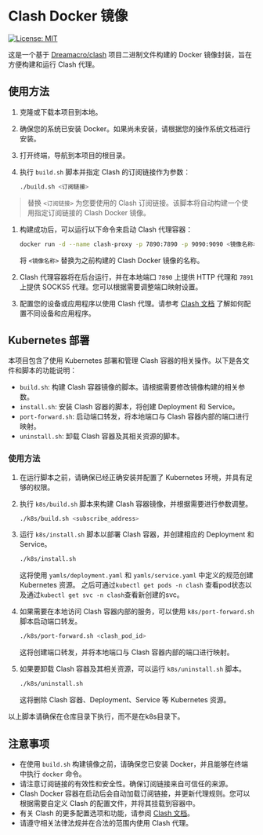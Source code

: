 # Clash Docker 镜像
[![License: MIT](https://img.shields.io/badge/License-MIT-yellow.svg)](https://opensource.org/licenses/MIT)


这是一个基于 [Dreamacro/clash](https://github.com/Dreamacro/clash) 项目二进制文件构建的 Docker 镜像封装，旨在方便构建和运行 Clash 代理。

## 使用方法

1. 克隆或下载本项目到本地。

2. 确保您的系统已安装 Docker。如果尚未安装，请根据您的操作系统文档进行安装。

3. 打开终端，导航到本项目的根目录。

4. 执行 `build.sh` 脚本并指定 Clash 的订阅链接作为参数：

   ```bash
   ./build.sh <订阅链接>
   ```

> 替换 `<订阅链接>` 为您要使用的 Clash 订阅链接。该脚本将自动构建一个使用指定订阅链接的 Clash Docker 镜像。

1. 构建成功后，可以运行以下命令来启动 Clash 代理容器：

   ```bash
   docker run -d --name clash-proxy -p 7890:7890 -p 9090:9090 <镜像名称>
   ```

   将 `<镜像名称>` 替换为之前构建的 Clash Docker 镜像的名称。

2. Clash 代理容器将在后台运行，并在本地端口 `7890` 上提供 HTTP 代理和 `7891` 上提供 SOCKS5 代理。您可以根据需要调整端口映射设置。

3. 配置您的设备或应用程序以使用 Clash 代理。请参考 [Clash 文档](https://github.com/Dreamacro/clash#how-to-use) 了解如何配置不同设备和应用程序。

## Kubernetes 部署

本项目包含了使用 Kubernetes 部署和管理 Clash 容器的相关操作。以下是各文件和脚本的功能说明：

- `build.sh`: 构建 Clash 容器镜像的脚本。请根据需要修改镜像构建的相关参数。
- `install.sh`: 安装 Clash 容器的脚本，将创建 Deployment 和 Service。
- `port-forward.sh`: 启动端口转发，将本地端口与 Clash 容器内部的端口进行映射。
- `uninstall.sh`: 卸载 Clash 容器及其相关资源的脚本。

### 使用方法

1. 在运行脚本之前，请确保已经正确安装并配置了 Kubernetes 环境，并具有足够的权限。

2. 执行 `k8s/build.sh` 脚本来构建 Clash 容器镜像，并根据需要进行参数调整。

   ```bash
   ./k8s/build.sh <subscribe_address>
   ```
3. 运行 `k8s/install.sh` 脚本以部署 Clash 容器，并创建相应的 Deployment 和 Service。

   ```bash
   ./k8s/install.sh
   ```

   这将使用 `yamls/deployment.yaml` 和 `yamls/service.yaml` 中定义的规范创建 Kubernetes 资源。
   之后可通过`kubectl get pods -n clash` 查看pod状态以及通过`kubectl get svc -n clash`查看新创建的svc。

4. 如果需要在本地访问 Clash 容器内部的服务，可以使用 `k8s/port-forward.sh` 脚本启动端口转发。

   ```bash
   ./k8s/port-forward.sh <clash_pod_id>
   ```

   这将创建端口转发，并将本地端口与 Clash 容器内部的端口进行映射。

5. 如果要卸载 Clash 容器及其相关资源，可以运行 `k8s/uninstall.sh` 脚本。

   ```bash
   ./k8s/uninstall.sh
   ```

   这将删除 Clash 容器、Deployment、Service 等 Kubernetes 资源。

以上脚本请确保在仓库目录下执行，而不是在k8s目录下。
## 注意事项

- 在使用 `build.sh` 构建镜像之前，请确保您已安装 Docker，并且能够在终端中执行 `docker` 命令。
- 请注意订阅链接的有效性和安全性。确保订阅链接来自可信任的来源。
- Clash Docker 容器在启动后会自动加载订阅链接，并更新代理规则。您可以根据需要自定义 Clash 的配置文件，并将其挂载到容器中。
- 有关 Clash 的更多配置选项和功能，请参阅 [Clash 文档](https://github.com/Dreamacro/clash)。
- 请遵守相关法律法规并在合法的范围内使用 Clash 代理。


